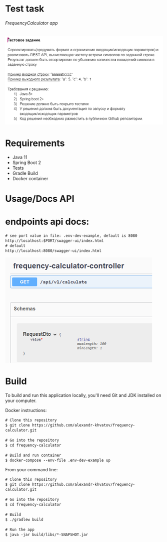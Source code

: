 # Test task

###### FrequencyCalculator app

![Test task](./assets/test_task.png "Test_task")

Requirements
=======

* Java 11
* Spring Boot 2
* Tests
* Gradle Build
* Docker container

Usage/Docs API
=======

# endpoints api docs:

```
# see port value in file: .env-dev-example, default is 8080
http://localhost:$PORT/swagger-ui/index.html
# default
http://localhost:8080/swagger-ui/index.html
```

![Docs](./assets/docs.png "Docs")

Build
=======
To build and run this application locally, you'll need Git and JDK installed on your computer.

Docker instructions:

```
# Clone this repository
$ git clone https://github.com/alexandr-khvatov/frequency-calculator.git

# Go into the repository
$ cd frequency-calculator

# Build and run container
$ docker-compose --env-file .env-dev-example up

```

From your command line:

```
# Clone this repository
$ git clone https://github.com/alexandr-khvatov/frequency-calculator.git

# Go into the repository
$ cd frequency-calculator

# Build
$ ./gradlew build

# Run the app
$ java -jar build/libs/*-SNAPSHOT.jar
```